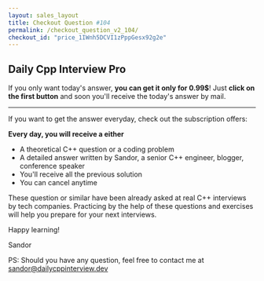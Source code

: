 ```yaml
---
layout: sales_layout
title: Checkout Question #104
permalink: /checkout_question_v2_104/
checkout_id: "price_1IWnh5DCVI1zPppGesx92g2e"
---
```

## Daily Cpp Interview Pro

If you only want today's answer, __you can get it only for 0.99$__! Just __click on the first button__ and soon you'll receive the today's answer by mail.

---

If you want to get the answer everyday, check out the subscription offers:

__Every day, you will receive a either__
* A theoretical C++ question or a coding problem
* A detailed answer written by Sandor, a senior C++ engineer, blogger, conference speaker
* You'll receive all the previous solution
* You can cancel anytime

These question or similar have been already asked at real C++ interviews by tech companies. Practicing by the help of these questions and exercises will help you prepare for your next interviews.

Happy learning!

Sandor

PS: Should you have any question, feel free to contact me at <a href="mailto:sandor@dailycppinterview.dev">sandor@dailycppinterview.dev</a>
